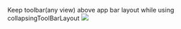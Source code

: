 Keep toolbar(any view) above app bar layout
while using collapsingToolBarLayout
<img src="art/ezgif.com-video-to-gif.gif"/> 